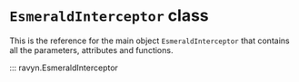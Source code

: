 # **`EsmeraldInterceptor`** class

This is the reference for the main object `EsmeraldInterceptor` that contains all the parameters,
attributes and functions.

::: ravyn.EsmeraldInterceptor
